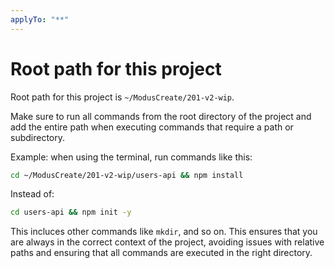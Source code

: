 ```yaml
---
applyTo: "**"
---
```


# Root path for this project

Root path for this project is `~/ModusCreate/201-v2-wip`.

Make sure to run all commands from the root directory of the project and add the entire path when executing commands that require a path or subdirectory.

Example: when using the terminal, run commands like this:

```bash
cd ~/ModusCreate/201-v2-wip/users-api && npm install
```

Instead of:

```bash
cd users-api && npm init -y
```

This incluces other commands like `mkdir`, and so on. This ensures that you are always in the correct context of the project, avoiding issues with relative paths and ensuring that all commands are executed in the right directory.
